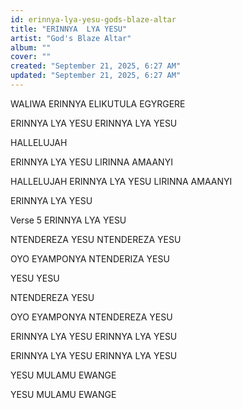 ```yaml
---
id: erinnya-lya-yesu-gods-blaze-altar
title: "ERINNYA  LYA YESU"
artist: "God's Blaze Altar"
album: ""
cover: ""
created: "September 21, 2025, 6:27 AM"
updated: "September 21, 2025, 6:27 AM"
---
```



WALIWA ERINNYA
ELIKUTULA EGYRGERE


ERINNYA 
LYA YESU
ERINNYA 
LYA YESU

HALLELUJAH


ERINNYA
 LYA YESU
LIRINNA 
AMAANYI

HALLELUJAH
ERINNYA LYA YESU
LIRINNA AMAANYI

ERINNYA
LYA YESU

Verse 5
ERINNYA 
LYA YESU

NTENDEREZA YESU
NTENDEREZA 
YESU

OYO 
EYAMPONYA
NTENDERIZA 
YESU

YESU
YESU


NTENDEREZA 
YESU


OYO 
EYAMPONYA
NTENDEREZA 
YESU

ERINNYA LYA YESU
ERINNYA LYA YESU


ERINNYA LYA YESU
ERINNYA LYA YESU

YESU MULAMU
EWANGE

YESU MULAMU
EWANGE 



